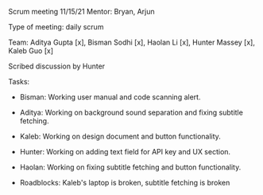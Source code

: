Scrum meeting 11/15/21
Mentor: Bryan, Arjun

Type of meeting: daily scrum

Team: Aditya Gupta [x], Bisman Sodhi [x], Haolan Li [x], Hunter Massey [x], Kaleb Guo [x]

Scribed discussion by Hunter

Tasks:

* Bisman: Working user manual and code scanning alert.
* Aditya: Working on background sound separation and fixing subtitle fetching.
* Kaleb: Working on design document and button functionality.
* Hunter: Working on adding text field for API key and UX section.
* Haolan: Working on fixing subtitle fetching and button functionality.

* Roadblocks: Kaleb's laptop is broken, subtitle fetching is broken

